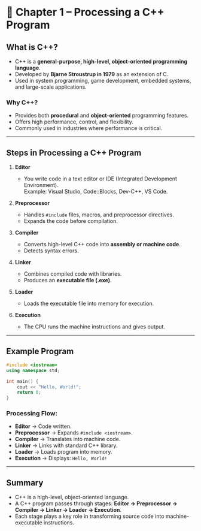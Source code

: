 # 📘 Chapter 1 – Processing a C++ Program

## What is C++?
- C++ is a **general-purpose, high-level, object-oriented programming language**.  
- Developed by **Bjarne Stroustrup in 1979** as an extension of C.  
- Used in system programming, game development, embedded systems, and large-scale applications.  

### Why C++?
- Provides both **procedural** and **object-oriented** programming features.  
- Offers high performance, control, and flexibility.  
- Commonly used in industries where performance is critical.  

---

## Steps in Processing a C++ Program

1. **Editor**
   - You write code in a text editor or IDE (Integrated Development Environment).  
   Example: Visual Studio, Code::Blocks, Dev-C++, VS Code.

2. **Preprocessor**
   - Handles `#include` files, macros, and preprocessor directives.  
   - Expands the code before compilation.

3. **Compiler**
   - Converts high-level C++ code into **assembly or machine code**.  
   - Detects syntax errors.

4. **Linker**
   - Combines compiled code with libraries.  
   - Produces an **executable file (.exe)**.

5. **Loader**
   - Loads the executable file into memory for execution.  

6. **Execution**
   - The CPU runs the machine instructions and gives output.  

---

## Example Program

```cpp
#include <iostream>
using namespace std;

int main() {
    cout << "Hello, World!";
    return 0;
}
```

### Processing Flow:
- **Editor** → Code written.  
- **Preprocessor** → Expands `#include <iostream>`.  
- **Compiler** → Translates into machine code.  
- **Linker** → Links with standard C++ library.  
- **Loader** → Loads program into memory.  
- **Execution** → Displays: `Hello, World!`  

---

## Summary
- C++ is a high-level, object-oriented language.  
- A C++ program passes through stages: **Editor → Preprocessor → Compiler → Linker → Loader → Execution**.  
- Each stage plays a key role in transforming source code into machine-executable instructions.  
